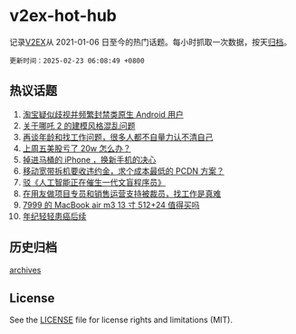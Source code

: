 # v2ex-hot-hub

 记录[V2EX](https://www.v2ex.com/)从 2021-01-06 日至今的热门话题。每小时抓取一次数据，按天[归档](archives)。

`更新时间：2025-02-23 06:08:49 +0800`

## 热议话题

1. [淘宝疑似歧视并频繁封禁类原生 Android 用户](https://www.v2ex.com/t/1113414)
1. [关于哪吒 2 的建模风格混乱问题](https://www.v2ex.com/t/1113422)
1. [再谈年龄和找工作问题，很多人都不自量力认不清自己](https://www.v2ex.com/t/1113426)
1. [上周五美股亏了 20w 怎么办？](https://www.v2ex.com/t/1113510)
1. [掉进马桶的 iPhone ，换新手机的决心](https://www.v2ex.com/t/1113441)
1. [移动宽带拆机要收违约金，求个成本最低的 PCDN 方案？](https://www.v2ex.com/t/1113412)
1. [驳《人工智能正在催生一代文盲程序员》](https://www.v2ex.com/t/1113431)
1. [在用友做项目专员和销售运营支持被裁员，找工作是真难](https://www.v2ex.com/t/1113421)
1. [7999 的 MacBook air m3 13 寸 512+24 值得买吗](https://www.v2ex.com/t/1113424)
1. [年纪轻轻患癌后续](https://www.v2ex.com/t/1113521)

## 历史归档

[archives](archives)

## License

See the [LICENSE](LICENSE) file for license rights and limitations (MIT).

